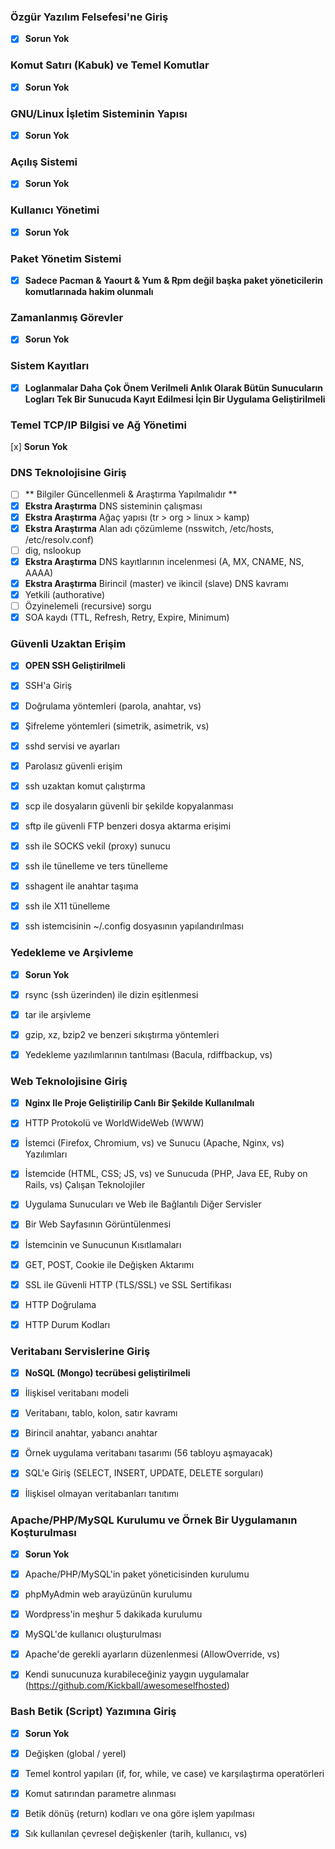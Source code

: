### Özgür Yazılım Felsefesi'ne Giriş
-[x] **Sorun Yok**

### Komut Satırı (Kabuk) ve Temel Komutlar
-[x] **Sorun Yok**

### GNU/Linux İşletim Sisteminin Yapısı
-[x] **Sorun Yok**


### Açılış Sistemi
-[x] **Sorun Yok**

### Kullanıcı Yönetimi
-[x] **Sorun Yok**

### Paket Yönetim Sistemi
-[x] **Sadece Pacman & Yaourt & Yum & Rpm değil başka paket yöneticilerin komutlarınada hakim olunmalı**

### Zamanlanmış Görevler
-[x] **Sorun Yok**

### Sistem Kayıtları
-[x] **Loglanmalar Daha Çok Önem Verilmeli Anlık Olarak Bütün Sunucuların Logları Tek Bir Sunucuda Kayıt Edilmesi İçin Bir
Uygulama Geliştirilmeli**

### Temel TCP/IP Bilgisi ve Ağ Yönetimi
 [x] **Sorun Yok**

### DNS Teknolojisine Giriş
-[ ] ** Bilgiler Güncellenmeli & Araştırma Yapılmalıdır **
-[x] **Ekstra Araştırma** DNS sisteminin çalışması 
-[x] **Ekstra Araştırma** Ağaç yapısı (tr > org > linux > kamp) 
-[x] **Ekstra Araştırma** Alan adı çözümleme (nsswitch, /etc/hosts, /etc/resolv.conf)
-[ ] dig, nslookup 
-[x] **Ekstra Araştırma** DNS kayıtlarının incelenmesi (A, MX, CNAME, NS, AAAA)
-[x] **Ekstra Araştırma** Birincil (master) ve ikincil (slave) DNS kavramı 
-[x] Yetkili (authorative)
-[ ] Özyinelemeli (recursive) sorgu 
-[x] SOA kaydı (TTL, Refresh, Retry, Expire, Minimum)  

### Güvenli Uzaktan Erişim
-[x] **OPEN SSH Geliştirilmeli**

-[x] SSH'a Giriş  
-[x] Doğrulama yöntemleri (parola, anahtar, vs) 
-[x] Şifreleme yöntemleri (simetrik, asimetrik, vs) 
-[x] sshd servisi ve ayarları 
-[x] Parolasız güvenli erişim 
-[x] ssh uzaktan komut çalıştırma 
-[x] scp ile dosyaların güvenli bir şekilde kopyalanması 
-[x] sftp ile güvenli FTP benzeri dosya aktarma erişimi 
-[x] ssh ile SOCKS vekil (proxy) sunucu 
-[x] ssh ile tünelleme ve ters tünelleme 
-[x] sshagent ile anahtar taşıma 
-[x] ssh ile X11 tünelleme 
-[x] ssh istemcisinin ~/.config dosyasının yapılandırılması 

### Yedekleme ve Arşivleme
-[x] **Sorun Yok**

-[x] rsync (ssh üzerinden) ile dizin eşitlenmesi 
-[x] tar ile arşivleme 
-[x] gzip, xz, bzip2 ve benzeri sıkıştırma yöntemleri 
-[x] Yedekleme yazılımlarının tantılması (Bacula, rdiffbackup, vs) 

### Web Teknolojisine Giriş
-[x] **Nginx Ile Proje Geliştirilip Canlı Bir Şekilde Kullanılmalı**

-[x] HTTP Protokolü ve WorldWideWeb (WWW)  
-[x] İstemci (Firefox, Chromium, vs) ve Sunucu (Apache, Nginx, vs) Yazılımları   
-[x] İstemcide (HTML, CSS; JS, vs) ve Sunucuda (PHP, Java EE, Ruby on Rails, vs) Çalışan Teknolojiler  
-[x] Uygulama Sunucuları ve Web ile Bağlantılı Diğer Servisler  
-[x] Bir Web Sayfasının Görüntülenmesi  
-[x] İstemcinin ve Sunucunun Kısıtlamaları  
-[x] GET, POST, Cookie ile Değişken Aktarımı  
-[x] SSL ile Güvenli HTTP (TLS/SSL) ve SSL Sertifikası  
-[x] HTTP Doğrulama  
-[x] HTTP Durum Kodları  

### Veritabanı Servislerine Giriş
-[x] **NoSQL (Mongo) tecrübesi geliştirilmeli**

-[x] İlişkisel veritabanı modeli  
-[x] Veritabanı, tablo, kolon, satır kavramı  
-[x] Birincil anahtar, yabancı anahtar  
-[x] Örnek uygulama veritabanı tasarımı (56 tabloyu aşmayacak)  
-[x] SQL'e Giriş (SELECT, INSERT, UPDATE, DELETE sorguları)  
-[x] İlişkisel olmayan veritabanları tanıtımı  

### Apache/PHP/MySQL Kurulumu ve Örnek Bir Uygulamanın Koşturulması
-[x] **Sorun Yok**

-[x] Apache/PHP/MySQL'in paket yöneticisinden kurulumu   
-[x] phpMyAdmin web arayüzünün kurulumu  
-[x] Wordpress'in meşhur 5 dakikada kurulumu 
-[x] MySQL'de kullanıcı oluşturulması 
-[x] Apache'de gerekli ayarların düzenlenmesi (AllowOverride, vs) 
-[x] Kendi sunucunuza kurabileceğiniz yaygın uygulamalar (https://github.com/Kickball/awesomeselfhosted) 

### Bash Betik (Script) Yazımına Giriş
-[x] **Sorun Yok**

-[x] Değişken (global / yerel) 
-[x] Temel kontrol yapıları (if, for, while, ve case) ve karşılaştırma operatörleri 
-[x] Komut satırından parametre alınması 
-[x] Betik dönüş (return) kodları ve ona göre işlem yapılması 
-[x] Sık kullanılan çevresel değişkenler (tarih, kullanıcı, vs) 
